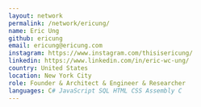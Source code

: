 ```yaml
---
layout: network
permalink: /network/ericung/
name: Eric Ung
github: ericung
email: ericung@ericung.com
instagram: https://www.instagram.com/thisisericung/
linkedin: https://www.linkedin.com/in/eric-wc-ung/
country: United States
location: New York City
role: Founder & Architect & Engineer & Researcher
languages: C# JavaScript SQL HTML CSS Assembly C
---
```


